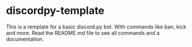 # discordpy-template
This is a remplate for a  basic discord.py bot. With commands like ban, kick and more. Read the README.md file to see all commands and a documentation.
